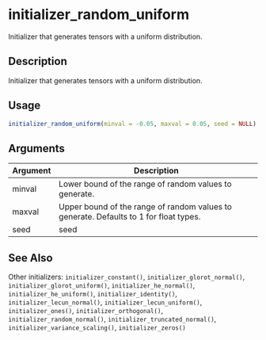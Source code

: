 # initializer_random_uniform


Initializer that generates tensors with a uniform distribution.




## Description

Initializer that generates tensors with a uniform distribution.





## Usage
```r
initializer_random_uniform(minval = -0.05, maxval = 0.05, seed = NULL)
```




## Arguments


Argument      |Description
------------- |----------------
minval | Lower bound of the range of random values to generate.
maxval | Upper bound of the range of random values to generate. Defaults to 1 for float types.
seed | seed







## See Also

Other initializers: 
`initializer_constant()`,
`initializer_glorot_normal()`,
`initializer_glorot_uniform()`,
`initializer_he_normal()`,
`initializer_he_uniform()`,
`initializer_identity()`,
`initializer_lecun_normal()`,
`initializer_lecun_uniform()`,
`initializer_ones()`,
`initializer_orthogonal()`,
`initializer_random_normal()`,
`initializer_truncated_normal()`,
`initializer_variance_scaling()`,
`initializer_zeros()`



